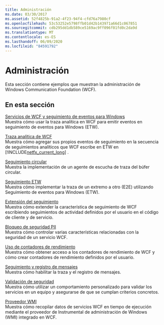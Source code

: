 ```yaml
---
title: Administración
ms.date: 03/30/2017
ms.assetid: 52f4825b-91a2-4f23-94f4-cfd76a7980cf
ms.openlocfilehash: 53c53252e5798ffb01d42b143971a66d1c067851
ms.sourcegitcommit: cdb295dd1db589ce5169ac9ff096f01fd0c2da9d
ms.translationtype: MT
ms.contentlocale: es-ES
ms.lasthandoff: 06/09/2020
ms.locfileid: "84591792"
---
```

# <a name="management"></a>Administración
Esta sección contiene ejemplos que muestran la administración de Windows Communication Foundation (WCF).  
  
## <a name="in-this-section"></a>En esta sección  
 [Servicios de WCF y seguimiento de eventos para Windows](wcf-services-and-event-tracing-for-windows.md)  
 Muestra cómo usar la traza analítica en WCF para emitir eventos en seguimiento de eventos para Windows (ETW).  
  
 [Traza analítica de WCF](wcf-analytic-tracing.md)  
 Muestra cómo agregar sus propios eventos de seguimiento en la secuencia de seguimientos analíticos que WCF escribe en ETW en [!INCLUDE[netfx_current_long](../../../../includes/netfx-current-long-md.md)] .  
  
 [Seguimiento circular](circular-tracing.md)  
 Muestra la implementación de un agente de escucha de traza del búfer circular.  
  
 [Seguimiento ETW](etw-tracing.md)  
 Muestra cómo implementar la traza de un extremo a otro (E2E) utilizando Seguimiento de eventos para Windows (ETW).  
  
 [Extensión del seguimiento](extending-tracing.md)  
 Muestra cómo extender la característica de seguimiento de WCF escribiendo seguimientos de actividad definidos por el usuario en el código de cliente y de servicio.  
  
 [Bloqueo de seguridad PII](pii-security-lockdown.md)  
 Muestra cómo controlar varias características relacionadas con la seguridad de un servicio WCF.  
  
 [Uso de contadores de rendimiento](using-performance-counters.md)  
 Muestra cómo obtener acceso a los contadores de rendimiento de WCF y cómo crear contadores de rendimiento definidos por el usuario.  
  
 [Seguimiento y registro de mensajes](tracing-and-message-logging.md)  
 Muestra cómo habilitar la traza y el registro de mensajes.  
  
 [Validación de seguridad](security-validation.md)  
 Muestra cómo utilizar un comportamiento personalizado para validar los servicios en un equipo y asegurarse de que se cumplan criterios concretos.  
  
 [Proveedor WMI](wmi-provider.md)  
 Muestra cómo recopilar datos de servicios WCF en tiempo de ejecución mediante el proveedor de Instrumental de administración de Windows (WMI) integrado en WCF.
